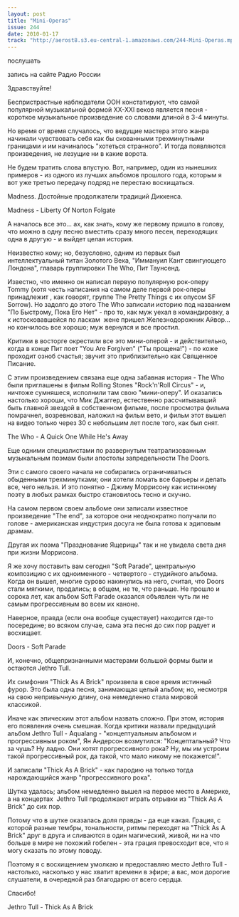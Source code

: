 ```yaml
---
layout: post
title: "Mini-Operas"
issue: 244
date: 2010-01-17
track: "http://aerost8.s3.eu-central-1.amazonaws.com/244-Mini-Operas.mp3"
---
```


послушать

запись на сайте Радио России

Здравствуйте!

Беспристрастные наблюдатели ООН констатируют, что самой популярной музыкальной формой XX-XXI веков является песня - короткое музыкальное произведение со словами длиной в 3-4 минуты.

Но время от время случалось, что ведущие мастера этого жанра начинали чувствовать себя как бы скованными трехминутными границами и им начиналось "хотеться странного". И тогда появляются произведения, не лезущие ни в какие ворота.

Не будем тратить слова впустую. Вот, например, один из нынешних примеров - из одного из лучших альбомов прошлого года, которым я вот уже третью передачу подряд не перестаю восхищаться.

Madness. Достойные продолжатели традиций Диккенса.

Madness - Liberty Of Norton Folgate

А началось все это... ах, как знать, кому же первому пришло в голову, что можно в одну песню вместить сразу много песен, переходящих одна в другую - и выйдет целая история.

Неизвестно кому; но, безусловно, одним из первых был интеллектуальный титан Золотого Века, "Иммануил Кант свингующего Лондона", главарь группировки The Who, Пит Таунсенд.

Известно, что именно он написал первую популярную рок-оперу Tommy (хотя честь написания на самом деле первой рок-оперы принадлежит , как говорят, группе The Pretty Things с их опусом SF Sorrow). Но задолго до этого The Who записали историю под названием "По Быстрому, Пока Его Нет" - про то, как муж уехал в командировку, а к истосковавшейся по ласкам  жене пришел Железнодорожник Айвор... но кончилось все хорошо; муж вернулся и все простил.

Критики в восторге окрестили все это мини-оперой - и действительно, когда в конце Пит поет "You Are Forgiven" ("Ты прощена!") - по коже проходит озноб счастья; звучит это приблизительно как Священное Писание.

С этим произведением связана еще одна забавная история - The Who были приглашены в фильм Rolling Stones "Rock'n'Roll Circus" - и, ничтоже сумняшеся, исполнили там свою "мини-оперу". И оказались настолько хороши, что Мик Джаггер, естественно рассчитывавший быть главной звездой в собственном фильме, после просмотра фильма помрачнел, возревновал, наложил на фильм вето, и фильм этот вышел на видео только через 30 с небольшим лет после того, как был снят.

The Who - A Quick One While He's Away

Еще одними специалистами по развернутым театрализованным музыкальным поэмам были апостолы запредельности The Doors.

Эти c самого своего начала не собирались ограничиваться обыденными трехминутками; они хотели ломать все барьеры и делать все, чего нельзя. И это понятно - Джиму Моррисону как истинному поэту в любых рамках быстро становилось тесно и скучно.

На самом первом своем альбоме они записали известное произведение "The end", за которое они неоднократно получали по голове - американская индустрия досуга не была готова к эдиповым драмам.

Другая их поэма "Празднование Ящерицы" так и не увидела света дня при жизни Моррисона.

Я же хочу поставить вам сегодня "Soft Parade", центральную композицию с их одноименного - четвертого - студийного альбома. Когда он вышел, многие сурово накинулись на него, считая, что Doors стали мягкими, продались; в общем, не те, что раньше. Не прошло и сорока лет, как альбом Soft Parade оказался объявлен чуть ли не самым прогрессивным во всем их каноне.

Наверное, правда (если она вообще существует) находится где-то посередине; во всяком случае, сама эта песня до сих пор радует и восхищает.

Doors - Soft Parade

И, конечно, общепризнанными мастерами большой формы были и остаются Jethro Tull.

Их симфония "Thick As A Brick" произвела в свое время истинный фурор. Это была одна песня, занимающая целый альбом; но, несмотря на свою непривычную длину, она немедленно стала мировой классикой.

Иначе как эпическим этот альбом назвать сложно. При этом, история его появления очень смешная. Когда критики назвали предыдущий альбом Jethro Tull - Aqualang - "концептуальным альбомом и прогрессивным роком", Ян Андерсон возмутился: "Концептальный? Что за чушь? Ну ладно. Они хотят прогрессивного рока? Ну, мы им устроим такой прогрессивный рок, да такой, что мало никому не покажется!".

И записали "Thick As A Brick" - как пародию на только тогда нарождающийся жанр "прогрессивного рока".

Шутка удалась; альбом немедленно вышел на первое место в Америке, а на концертах  Jethro Tull продолжают играть отрывки из "Thick As A Brick" до сих пор.

Потому что в шутке оказалась доля правды - да еще какая. Грация, с которой разные тембры, тональности, ритмы переходят на "Thick As A Brick" друг в друга и сливаются в один магический, живой, ни на что больше в мире не похожий гобелен - эта грация превосходит все, что я могу сказать по этому поводу.

Поэтому я с восхищением умолкаю и предоставляю место Jethro Tull - настолько, насколько у нас хватит времени в эфире; а вас, мои дорогие слушатели, в очередной раз благодарю от всего сердца.

Спасибо!

Jethro Tull - Thick As A Brick
